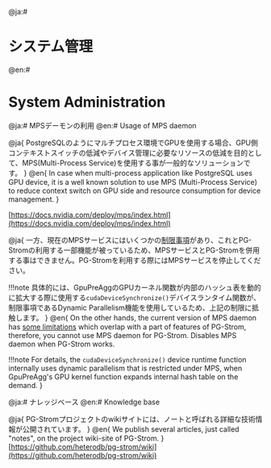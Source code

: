 @ja:#<h1>システム管理</h1>
@en:#<h1>System Administration</h1>

<!-- リソース設定などの記述を加えるべき -->

@ja:# MPSデーモンの利用
@en:# Usage of MPS daemon

@ja{
PostgreSQLのようにマルチプロセス環境でGPUを使用する場合、GPU側コンテキストスイッチの低減やデバイス管理に必要なリソースの低減を目的として、MPS(Multi-Process Service)を使用する事が一般的なソリューションです。
}
@en{
In case when multi-process application like PostgreSQL uses GPU device, it is a well known solution to use MPS (Multi-Process Service) to reduce context switch on GPU side and resource consumption for device management.
}

[https://docs.nvidia.com/deploy/mps/index.html](https://docs.nvidia.com/deploy/mps/index.html)

<!--
@ja{
しかし、PG-Stromの利用シーンでは、MPSサービスの既知問題により正常に動作しないCUDA APIが存在し、以下のような限定された条件下を除いては使用すべきではありません。

- GPUを使用するPostgreSQLプロセス（CPU並列クエリにおけるバックグラウンドワーカを含む）の数が常に16個以下である。Volta世代のGPUの場合は48個以下である。
- gstore_fdwを使用しない事。
}
@en{
However, here is a known issue; some APIs don't work correctly user the use case of PG-Strom due to the problem of MPS daemon. So, we don't recomment to use MPS daemon except for the situation below:

- Number of PostgreSQL processes which use GPU device (including the background workers launched by CPU parallel execution) is always less than 16. If Volta generation, it is less than 48.
- gstore_fdw shall not be used.
}

@ja{
これは`CUipcMemHandle`を用いてプロセス間でGPUデバイスメモリを共有する際に、MPSサービス下のプロセスで獲得したGPUデバイスメモリを非MPSサービス下のプロセスでオープンできない事で、GpuJoinが使用するハッシュ表をバックグラウンドワーカー間で共有できなくなるための制限事項です。

この問題は既にNVIDIAへ報告し、新しいバージョンのCUDA Toolkitにおいて修正されるとの回答を得ています。
}
@en{
This known problem is, when we share GPU device memory inter processes using `CUipcMemHandle`, a device memory region acquired by the process under MPS service cannot be opened by the process which does not use MPS. This problem prevents to share the inner hash-table of GpuJoin with background workers on CPU parallel execution.

This problem is already reported to NVIDIA, then we got a consensu to fix it at the next version of CUDA Toolkit.
}
-->

@ja{
一方、現在のMPSサービスにはいくつかの[制限事項](https://docs.nvidia.com/deploy/mps/index.html#topic_3_3_2)があり、これとPG-Stromの利用する一部機能が被っているため、MPSサービスとPG-Stromを併用する事はできません。PG-Stromを利用する際にはMPSサービスを停止してください。

!!!note
    具体的には、GpuPreAggのGPUカーネル関数が内部のハッシュ表を動的に拡大する際に使用する`cudaDeviceSynchronize()`デバイスランタイム関数が、制限事項であるDynamic Parallelism機能を使用しているため、上記の制限に抵触します。
}
@en{
On the other hands, the current version of MPS daemon has [some limitations](https://docs.nvidia.com/deploy/mps/index.html#topic_3_3_2) which overlap with a part of features of PG-Strom, therefore, you cannot use MPS daemon for PG-Strom. Disables MPS daemon when PG-Strom works.

!!!note
    For details, the `cudaDeviceSynchronize()` device runtime function internally uses dynamic parallelism that is restricted under MPS, when GpuPreAgg's GPU kernel function expands internal hash table on the demand.
}

@ja:# ナレッジベース
@en:# Knowledge base

@ja{
PG-Stromプロジェクトのwikiサイトには、ノートと呼ばれる詳細な技術情報が公開されています。
}
@en{
We publish several articles, just called "notes", on the project wiki-site of PG-Strom.
}
[https://github.com/heterodb/pg-strom/wiki](https://github.com/heterodb/pg-strom/wiki)

